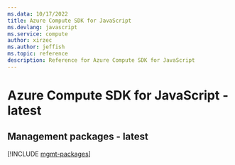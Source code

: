 ```yaml
---
ms.data: 10/17/2022
title: Azure Compute SDK for JavaScript
ms.devlang: javascript
ms.service: compute
author: xirzec
ms.author: jeffish
ms.topic: reference
description: Reference for Azure Compute SDK for JavaScript
---
```

# Azure Compute SDK for JavaScript - latest

## Management packages - latest
[!INCLUDE [mgmt-packages](compute-mgmt-index.md)]